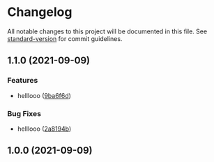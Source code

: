 # Changelog

All notable changes to this project will be documented in this file. See [standard-version](https://github.com/conventional-changelog/standard-version) for commit guidelines.

## 1.1.0 (2021-09-09)


### Features

* helllooo ([9ba6f6d](https://github.com/mokkapps/changelog-generator-demo/commits/9ba6f6d7592f5cc352db200a6f480bfa93dca764))


### Bug Fixes

* helllooo ([2a8194b](https://github.com/mokkapps/changelog-generator-demo/commits/2a8194b190e03b8cc8dc35693ff7d5d26516ace1))

## 1.0.0 (2021-09-09)
